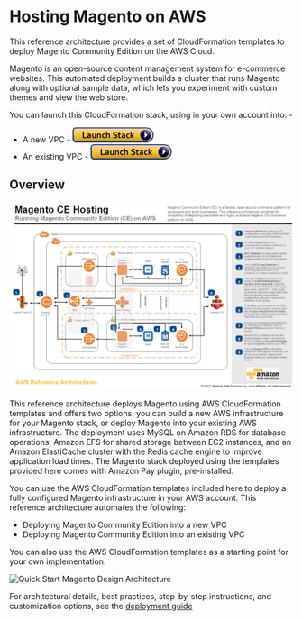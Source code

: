 # Hosting Magento on AWS

This reference architecture provides a set of CloudFormation templates to deploy Magento Community Edition on the AWS Cloud.

Magento is an open-source content management system for e-commerce websites. This automated deployment builds a cluster that runs Magento along with optional sample data, which lets you experiment with custom themes and view the web store.

You can launch this CloudFormation stack, using in your own account into: -
  * A new VPC - [![cloudformation-launch-stack](images/cloudformation-launch-stack.png)](https://console.aws.amazon.com/cloudformation/home?region=us-west-2#/stacks/new?stackName=Magento&templateURL=https://s3.amazonaws.com/quickstart-reference/magento/latest/templates/magento-master.template)
  * An existing VPC - [![cloudformation-launch-stack](images/cloudformation-launch-stack.png)](https://console.aws.amazon.com/cloudformation/home?region=us-west-2#/stacks/new?stackName=Magento&templateURL=https://s3.amazonaws.com/quickstart-reference/magento/latest/templates/magento.template)

## Overview
![architecture-overview](images/aws-refarch-magento.png)

This reference architecture deploys Magento using AWS CloudFormation templates and offers two options: you can build a new AWS infrastructure for your Magento stack, or deploy Magento into your existing AWS infrastructure. The deployment uses MySQL on Amazon RDS for database operations, Amazon EFS for shared storage between EC2 instances, and an Amazon ElastiCache cluster with the Redis cache engine to improve application load times. The Magento stack deployed using the templates provided here comes with Amazon Pay plugin,  pre-installed.

You can use the AWS CloudFormation templates included here to deploy a fully configured Magento infrastructure in your AWS account. This reference architecture automates the following:
  * Deploying Magento Community Edition into a new VPC
  * Deploying Magento Community Edition into an existing VPC
  
You can also use the AWS CloudFormation templates as a starting point for your own implementation.

![Quick Start Magento Design Architecture](http://docs.aws.amazon.com/quickstart/latest/magento/images/magento-architecture.png)

For architectural details, best practices, step-by-step instructions, and customization options, see the [deployment guide](http://docs.aws.amazon.com/quickstart/latest/magento/welcome.html)

